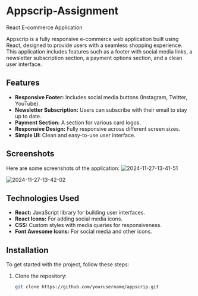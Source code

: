 # Appscrip-Assignment 
React E-commerce Application

Appscrip is a fully responsive e-commerce web application built using React, designed to provide users with a seamless shopping experience. This application includes features such as a footer with social media links, a newsletter subscription section, a payment options section, and a clean user interface.

## Features
- **Responsive Footer:** Includes social media buttons (Instagram, Twitter, YouTube).
- **Newsletter Subscription:** Users can subscribe with their email to stay up to date.
- **Payment Section:** A section for various card logos.
- **Responsive Design:** Fully responsive across different screen sizes.
- **Simple UI:** Clean and easy-to-use user interface.

## Screenshots
Here are some screenshots of the application:
![2024-11-27-13-41-51](https://github.com/user-attachments/assets/ab91ed96-996b-4513-8e91-d5ff8a271db1)

![2024-11-27-13-42-02](https://github.com/user-attachments/assets/75748cbc-e61e-4e77-a57f-a1458f264d58)

## Technologies Used
- **React:** JavaScript library for building user interfaces.
- **React Icons:** For adding social media icons.
- **CSS:** Custom styles with media queries for responsiveness.
- **Font Awesome Icons:** For social media and other icons.

## Installation

To get started with the project, follow these steps:

1. Clone the repository:
   ```bash
   git clone https://github.com/yourusername/appscrip.git
